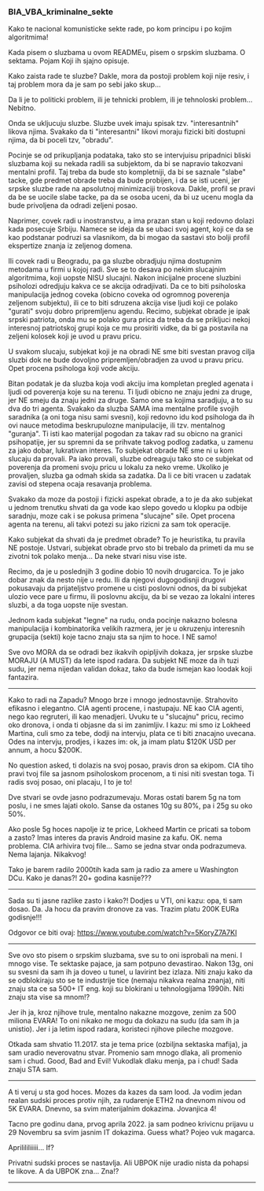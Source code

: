 ### BIA_VBA_kriminalne_sekte

Kako te nacional komunisticke sekte rade, po kom principu i po kojim algoritmima!

Kada pisem o sluzbama u ovom READMEu, pisem o srpskim sluzbama. O
sektama. Pojam Koji ih sjajno opisuje.

Kako zaista rade te sluzbe? Dakle, mora da postoji problem koji nije
resiv, i taj problem mora da je sam po sebi jako skup...

Da li je to politicki problem, ili je tehnicki problem, ili je
tehnoloski problem... Nebitno.

Onda se ukljucuju sluzbe. Sluzbe uvek imaju spisak tzv.
"interesantnih" likova njima. Svakako da ti "interesantni" likovi
moraju fizicki biti dostupni njima, da bi poceli tzv, "obradu".

Pocinje se od prikupljanja podataka, tako sto se intervjuisu
pripadnici bliski sluzbama koji su nekada radili sa subjektom, da bi
se napravio takozvani mentalni profil. Taj treba da bude sto
kompletniji, da bi se saznale "slabe" tacke, gde predmet obrade treba
da bude probijen, i da se isti uceni, jer srpske sluzbe rade na
apsolutnoj minimizaciji troskova. Dakle, profil se pravi da be se
uocile slabe tacke, pa da se osoba uceni, da bi uz ucenu mogla da bude
privoljena da odradi zeljeni posao.

Naprimer, covek radi u inostranstvu, a ima prazan stan u koji redovno
dolazi kada posecuje Srbiju. Namece se ideja da se ubaci svoj agent,
koji ce da se kao podstanar podruzi sa vlasnikom, da bi mogao da
sastavi sto bolji profil ekspertize znanja iz zeljenog domena.

Ili covek radi u Beogradu, pa ga sluzbe obradjuju njima dostupnim
metodama u firmi u kojoj radi. Sve se to desava po nekim slucajnim
algoritmima, koji uopste NISU slucajni. Nakon inicijalne procene
sluzbini psiholozi odredjuju kakva ce se akcija odradjivati. Da ce to
biti psiholoska manipulacija jednog coveka (obicno coveka od ogromnog
poverenja zeljenom subjektu), ili ce to biti sdruzena akcija vise
ljudi koji ce polako "gurati" svoju dobro pripremljenu agendu. Recimo,
subjekat obrade je ipak srpski patriota, onda mu se polako gura prica
da treba da se prikljuci nekoj interesnoj patriotskoj grupi koja ce mu
prosiriti vidke, da bi ga postavila na zeljeni kolosek koji je uvod u
pravu pricu.

U svakom slucaju, subjekat koji je na obradi NE sme biti svestan
pravog cilja sluzbi dok ne bude dovoljno pripremljen/obradjen za uvod
u pravu pricu. Opet procena psihologa koji vode akciju.

Bitan podatak je da sluzba koja vodi akciju ima kompletan pregled
agenata i ljudi od poverenja koje su na terenu. Ti ljudi obicno ne
znaju jedni za druge, jer NE smeju da znaju jedni za druge. Samo one
sa kojima saradjuju, a to su dva do tri agenta. Svakako da sluzba SAMA
ima mentalne profile svojih saradnika (a oni toga nisu sami svesni),
koji redovno idu kod psihologa da ih ovi nauce metodima beskrupulozne
manipulacije, ili tzv. mentalnog "guranja". Ti isti kao materijal
pogodan za takav rad su obicno na granici psihopatije, jer su spremni
da se prihvate takvog podlog zadatka, u zamenu za jako dobar,
lukrativan interes. To subjekat obrade NE sme ni u kom slucaju da
provali. Pa iako provali, sluzbe odreaguju tako sto ce subjekat od
poverenja da promeni svoju pricu u lokalu za neko vreme. Ukoliko je
provaljen, sluzba ga odmah skida sa zadatka. Da li ce biti vracen u
zadatak zavisi od stepena ocaja resavanja problema.

Svakako da moze da postoji i fizicki aspekat obrade, a to je da ako
subjekat u jednom trenutku shvati da ga vode kao slepo govedo u klopku
pa odbije saradnju, moze cak i se pokusa primena "slucajne" sile. Opet
procena agenta na terenu, ali takvi potezi su jako rizicni za sam tok
operacije.

Kako subjekat da shvati da je predmet obrade? To je heuristika, tu
pravila NE postoje. Ustvari, subjekat obrade prvo sto bi trebalo da
primeti da mu se zivotni tok polako menja... Da neke stvari nisu vise
iste.

Recimo, da je u poslednjih 3 godine dobio 10 novih drugarcica. To je
jako dobar znak da nesto nije u redu. Ili da njegovi dugogodisnji
drugovi pokusavaju da prijateljstvo promene u cisti poslovni odnos, da
bi subjekat ulozio vece pare u firmu, ili poslovnu akciju, da bi se
vezao za lokalni interes sluzbi, a da toga uopste nije svestan.

Jednom kada subjekat "legne" na rudu, onda pocinje nakazno bolesna
manipulacija i kombinatorika velikih razmera, jer je u okruzenju
interesnih grupacija (sekti) koje tacno znaju sta sa njim to hoce. I
NE samo!

Sve ovo MORA da se odradi bez ikakvih opipljivih dokaza, jer srpske
sluzbe MORAJU (A MUST) da lete ispod radara. Da subjekt NE moze da ih
tuzi sudu, jer nema nijedan validan dokaz, tako da bude ismejan kao
loodak koji fantazira.
_______

Kako to radi na Zapadu? Mnogo brze i mnogo jednostavnije. Strahovito
efikasno i elegantno. CIA agenti procene, i nastupaju. NE kao CIA
agenti, nego kao regruteri, ili kao menadjeri. Uvuku te u "slucajnu"
pricu, recimo oko dronova, i onda ti objasne da si im zanimljiv. I
kazu: mi smo iz Lokheed Martina, culi smo za tebe, dodji na intervju,
plata ce ti biti znacajno uvecana. Odes na intervju, prodjes, i kazes
im: ok, ja imam platu $120K USD per annum, a hocu $200K.

No question asked, ti dolazis na svoj posao, pravis dron sa ekipom.
CIA tiho pravi tvoj file sa jasnom psiholoskom procenom, a ti nisi
niti svestan toga. Ti radis svoj posao, oni placaju, I to je to!

Dve stvari se ovde jasno podrazumevaju. Moras ostati barem 5g na tom
poslu, i ne smes lajati okolo. Sanse da ostanes 10g su 80%, pa i 25g
su oko 50%.

Ako posle 5g hoces napolje iz te price, Lokheed Martin ce pricati sa
tobom a zasto? Imas interes da pravis Android masine za kafu. OK. nema
problema. CIA arhivira tvoj file... Samo se jedna stvar onda
podrazumeva. Nema lajanja. Nikakvog!

Tako je barem radilo 2000tih kada sam ja radio za amere u Washington
DCu. Kako je danas?! 20+ godina kasnije???
_______

Sada su ti jasne razlike zasto i kako?! Dodjes u VTI, oni kazu: opa,
ti sam dosao. Da. Ja hocu da pravim dronove za vas. Trazim platu 200K
EURa godisnje!!!

Odgovor ce biti ovaj: https://www.youtube.com/watch?v=5KoryZ7A7KI
_______

Sve ovo sto pisem o srpskim sluzbama, sve su to oni isprobali na meni.
I mnogo vise. Te sektaske pajace, ja sam potpuno devastirao. Nakon
13g, oni su svesni da sam ih ja doveo u tunel, u lavirint bez izlaza.
Niti znaju kako da se odblokiraju sto se te industrije tice (nemaju
nikakva realna znanja), niti znaju sta ce sa 500+ IT eng. koji su
blokirani u tehnologijama 1990ih. Niti znaju sta vise sa mnom!?

Jer ih ja, kroz njihove trule, mentalno nakazne mozgove, zenim za 500
miliona EVARA! To oni nikako ne mogu da dokazu na sudu (da sam ih ja
unistio). Jer i ja letim ispod radara, koristeci njihove pileche
mozgove.

Otkada sam shvatio 11.2017. sta je tema price (ozbiljna sektaska
mafija), ja sam uradio neverovatnu stvar. Promenio sam mnogo dlaka,
ali promenio sam i chud. Good, Bad and Evil! Vukodlak dlaku menja, pa
i chud! Sada znaju STA sam.
_______

A ti veruj u sta god hoces. Mozes da kazes da sam lood. Ja vodim jedan
realan sudski proces protiv njih, za rudarenje ETH2 na dnevnom nivou
od 5K EVARA. Dnevno, sa svim materijalnim dokazima. Jovanjica 4!

Tacno pre godinu dana, prvog aprila 2022. ja sam podneo krivicnu
prijavu u 29 Novembru sa svim jasnim IT dokazima. Guess what? Pojeo
vuk magarca.

Aprilililiiiii... If?

Privatni sudski proces se nastavlja. Ali UBPOK nije uradio nista da
pohapsi te likove. A da UBPOK zna... Zna!?
_______

